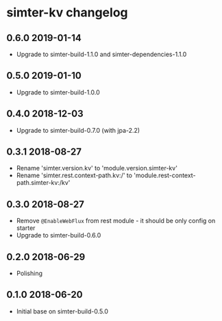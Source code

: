 # simter-kv changelog

## 0.6.0 2019-01-14

- Upgrade to simter-build-1.1.0 and simter-dependencies-1.1.0

## 0.5.0 2019-01-10

- Upgrade to simter-build-1.0.0

## 0.4.0 2018-12-03

- Upgrade to simter-build-0.7.0 (with jpa-2.2)

## 0.3.1 2018-08-27

- Rename 'simter.version.kv' to 'module.version.simter-kv'
- Rename 'simter.rest.context-path.kv:/' to 'module.rest-context-path.simter-kv:/kv'

## 0.3.0 2018-08-27

- Remove `@EnableWebFlux` from rest module - it should be only config on starter
- Upgrade to simter-build-0.6.0

## 0.2.0 2018-06-29

- Polishing

## 0.1.0 2018-06-20

- Initial base on simter-build-0.5.0